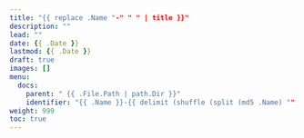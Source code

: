 ```yaml
---
title: "{{ replace .Name "-" " " | title }}"
description: ""
lead: ""
date: {{ .Date }}
lastmod: {{ .Date }}
draft: true
images: []
menu:
  docs:
    parent: " {{ .File.Path | path.Dir }}"
    identifier: "{{ .Name }}-{{ delimit (shuffle (split (md5 .Name) "" )) "" }}"
weight: 999
toc: true
---
```

